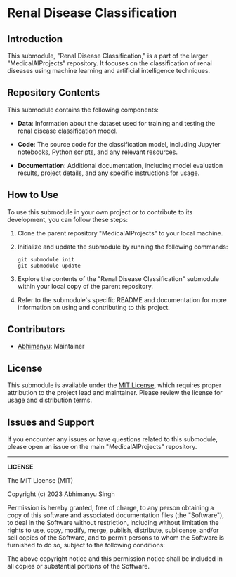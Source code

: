 # **Renal Disease Classification**

## Introduction

This submodule, "Renal Disease Classification," is a part of the larger "MedicalAIProjects" repository. It focuses on the classification of renal diseases using machine learning and artificial intelligence techniques.

## Repository Contents

This submodule contains the following components:

- **Data**: Information about the dataset used for training and testing the renal disease classification model.

- **Code**: The source code for the classification model, including Jupyter notebooks, Python scripts, and any relevant resources.

- **Documentation**: Additional documentation, including model evaluation results, project details, and any specific instructions for usage.

## How to Use

To use this submodule in your own project or to contribute to its development, you can follow these steps:

1. Clone the parent repository "MedicalAIProjects" to your local machine.

2. Initialize and update the submodule by running the following commands:

   ```
   git submodule init
   git submodule update
   ```

3. Explore the contents of the "Renal Disease Classification" submodule within your local copy of the parent repository.

4. Refer to the submodule's specific README and documentation for more information on using and contributing to this project.

## Contributors

- [Abhimanyu](https://github.com/abhimanyus1997): Maintainer

## License

This submodule is available under the [MIT License](LICENSE), which requires proper attribution to the project lead and maintainer. Please review the license for usage and distribution terms.

## Issues and Support

If you encounter any issues or have questions related to this submodule, please open an issue on the main "MedicalAIProjects" repository.

---

**LICENSE**

The MIT License (MIT)

Copyright (c) 2023 Abhimanyu Singh

Permission is hereby granted, free of charge, to any person obtaining a copy of this software and associated documentation files (the "Software"), to deal in the Software without restriction, including without limitation the rights to use, copy, modify, merge, publish, distribute, sublicense, and/or sell copies of the Software, and to permit persons to whom the Software is furnished to do so, subject to the following conditions:

The above copyright notice and this permission notice shall be included in all copies or substantial portions of the Software.
